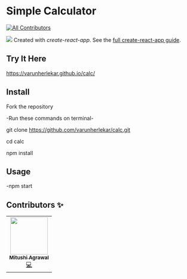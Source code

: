 # Simple Calculator 
<!-- ALL-CONTRIBUTORS-BADGE:START - Do not remove or modify this section -->
[![All Contributors](https://img.shields.io/badge/all_contributors-1-orange.svg?style=flat-square)](#contributors-)
<!-- ALL-CONTRIBUTORS-BADGE:END -->
![](https://lh3.googleusercontent.com/rRJCiJhroe04JQ6p_1sdM9Pet3TUxuDDuiAhQRhXp6lC5ilBX8qWxsntjIWw9-MBY5UUrdfDxXRew6X7MP7uN98OgcnbyGDLUBisTcBScfGGPbIVoN3eMQV9rhy_XuIEf_yCQsSpl_BgaCXuil6ZdkEQTtlglnxqS61Fdx0DuO7dWVpI2PPKNoX42w_R0L5o0KCfUJbj5paWsMS9aDuYflvZSf_pfFheJSMTJH3ykgwhY06dz1h84As-mTUoEzYWnlqAOuDYiv9kEE6hem_xqiaSuLjRbYmpczZ85Ce8rmLfyDzbxYTe6bRObH1AjI5Na4YnuL1nFgLL2XwkoHy2nvoVW5AJzdkjZy3Zip-mQf4OfpQ6RiPkolGOxSv3x4UFD9Jo9g1ViwEOt6ieYzPq980gaExcQWJyZBpNGbekCxTeUUuYjAzraOjufegMSoUiR_msYBbny0Xr1L-JeE3SGUUig_g-uwtRKmfX5wFGTc6MRS7q-f9yn31K6EK0383A3Meu48oLjErgLhruElQd3fnGWiGRYY1uLxIkVhAhNKgOG-2ClK5CALBlzPb0BSQGB_3pQfawEQM6e5UutTPoG2_a7xb6lsx0Z-I3Lpfe59TQL4obQ2insGs0Oz2xAuZBqKe_ircf7yp1rniUz1mhc9R9vCsvMHZy3G0F5kFoo9wz8ZMhKIoqcH-x09gkv16os8jieTF-vbmCxAksvYZH4QU=w1918-h845-no?authuser=0)
Created with  _create-react-app_. See the  [full create-react-app guide](https://github.com/facebookincubator/create-react-app/blob/master/packages/react-scripts/template/README.md).

## Try It Here
https://varunherlekar.github.io/calc/

## Install
  Fork the repository

  -Run these commands on terminal-

  git clone https://github.com/varunherlekar/calc.git 

  cd calc

  npm install
## Usage

  -npm start

## Contributors ✨

<!-- ALL-CONTRIBUTORS-LIST:START - Do not remove or modify this section -->
<!-- prettier-ignore-start -->
<!-- markdownlint-disable -->
<table>
  <tr>
    <td align="center"><a href="https://github.com/Mitushi-23"><img src="https://avatars.githubusercontent.com/u/83106116?v=4?s=100" width="100px;" alt=""/><br /><sub><b>Mitushi Agrawal</b></sub></a><br /><a href="https://github.com/varunherlekar/calc/commits?author=Mitushi-23" title="Code">💻</a></td>
  </tr>
</table>

<!-- markdownlint-restore -->
<!-- prettier-ignore-end -->

<!-- ALL-CONTRIBUTORS-LIST:END -->
